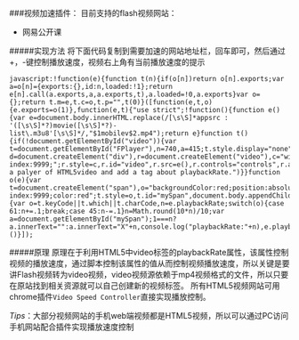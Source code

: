 ###视频加速插件：
目前支持的flash视频网站：
- 网易公开课

#####实现方法
将下面代码复制到需要加速的网站地址栏，回车即可，然后通过+，-键控制播放速度，视频右上角有当前播放速度的提示
```
javascript:!function(e){function t(n){if(o[n])return o[n].exports;var a=o[n]={exports:{},id:n,loaded:!1};return e[n].call(a.exports,a,a.exports,t),a.loaded=!0,a.exports}var o={};return t.m=e,t.c=o,t.p="",t(0)}([function(e,t,o){e.exports=o(1)},function(e,t){"use strict";!function(){function e(){var e=document.body.innerHTML.replace(/[\s\S]*appsrc : '([\s\S]*?)movie([\s\S]*?)-list\.m3u8'[\s\S]*/,"$1mobilev$2.mp4");return e}function t(){if(!document.getElementById("video")){var t=document.getElementById("FPlayer"),n=740,a=415;t.style.display="none";var d=document.createElement("div"),r=document.createElement("video"),c="width:"+n+"px;height:"+a+"px;position:absolute;top:140px;left:100px;z-index:9999;";r.style=c,r.id="video",r.src=e(),r.controls="controls",r.autoplay="true",d.appendChild(r),document.body.appendChild(d),o(r),console.log("Done:create a palyer of HTML5video and add a tag about playbackRate.")}}function o(e){var t=document.createElement("span"),o="backgroundColor:red;position:absolute;top:150px;left:700px;z-index:9999;color:red";t.style=o,t.id="mySpan",document.body.appendChild(t),document.onkeypress=function(t){var o=t.keyCode||t.which||t.charCode,n=e.playbackRate;switch(o){case 61:n+=.1;break;case 45:n-=.1}n=Math.round(10*n)/10;var a=document.getElementById("mySpan");1===n?a.innerText="":a.innerText="X"+n,console.log("playbackRate:"+n),e.playbackRate=n}}t()}()}]);
```
#####原理
原理在于利用HTML5中video标签的playbackRate属性，该属性控制视频的播放速度，通过脚本控制该属性的值从而控制视频播放速度，所以关键是要讲Flash视频转为video视频，video视频源依赖于mp4视频格式的文件，所以只要在原站找到相关资源就可以自己创建新的视频标签。
所有HTML5视频网站可用chrome插件`Video Speed Controller`直接实现播放控制。

*Tips*：大部分视频网站的手机web端视频都是HTML5视频，所以可以通过PC访问手机网站配合插件实现播放速度控制
